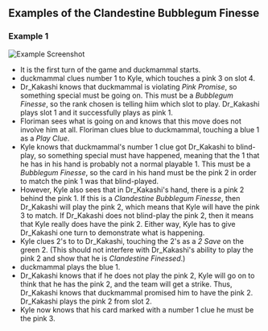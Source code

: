 ## Examples of the Clandestine Bubblegum Finesse

### Example 1

![Example Screenshot](https://raw.githubusercontent.com/Zamiell/hanabi-conventions/master/img/examples/clandestine_bubblegum_finesse.png)

* It is the first turn of the game and duckmammal starts.
* duckmammal clues number 1 to Kyle, which touches a pink 3 on slot 4.
* Dr_Kakashi knows that duckmammal is violating *Pink Promise*, so something special must be going on. This must be a *Bubblegum Finesse*, so the rank chosen is telling hiim which slot to play. Dr_Kakashi plays slot 1 and it successfully plays as pink 1.
* Floriman sees what is going on and knows that this move does not involve him at all. Floriman clues blue to duckmammal, touching a blue 1 as a *Play Clue*.
* Kyle knows that duckmammal's number 1 clue got Dr_Kakashi to blind-play, so something special must have happened, meaning that the 1 that he has in his hand is probably not a normal playable 1. This must be a *Bubblegum Finesse*, so the card in his hand must be the pink 2 in order to match the pink 1 was that blind-played.
* However, Kyle also sees that in Dr_Kakashi's hand, there is a pink 2 behind the pink 1. If this is a *Clandestine Bubblegum Finesse*, then Dr_Kakashi will play the pink 2, which means that Kyle will have the pink 3 to match. If Dr_Kakashi does not blind-play the pink 2, then it means that Kyle really does have the pink 2. Either way, Kyle has to give Dr_Kakashi one turn to demonstrate what is happening.
* Kyle clues 2's to to Dr_Kakashi, touching the 2's as a *2 Save* on the green 2. (This should not interfere with Dr_Kakashi's ability to play the pink 2 and show that he is *Clandestine Finessed*.)
* duckmammal plays the blue 1.
* Dr_Kakashi knows that if he does not play the pink 2, Kyle will go on to think that he has the pink 2, and the team will get a strike. Thus, Dr_Kakashi knows that duckmammal promised him to have the pink 2. Dr_Kakashi plays the pink 2 from slot 2.
* Kyle now knows that his card marked with a number 1 clue he must be the pink 3.
